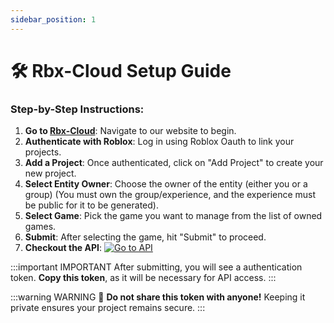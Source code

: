 ```yaml
---
sidebar_position: 1
---
```


# 🛠️ Rbx-Cloud Setup Guide

### Step-by-Step Instructions:

1. **Go to [Rbx-Cloud](https://rbx-cloud.com)**: Navigate to our website to begin.
2. **Authenticate with Roblox**: Log in using Roblox Oauth to link your projects.
3. **Add a Project**: Once authenticated, click on "Add Project" to create your new project.
4. **Select Entity Owner**: Choose the owner of the entity (either you or a group) (You must own the group/experience, and the experience must be public for it to be generated).
5. **Select Game**: Pick the game you want to manage from the list of owned games.
6. **Submit**: After selecting the game, hit "Submit" to proceed.
7. **Checkout the API**: [![Go to API](https://img.shields.io/badge/Go%20to%20API-%F0%9F%94%8C-brightgreen)](/api)

:::important IMPORTANT
After submitting, you will see a authentication token. **Copy this token**, as it will be necessary for API access.
:::

:::warning WARNING
🚨 **Do not share this token with anyone!** Keeping it private ensures your project remains secure.
:::